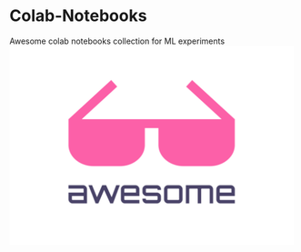 # Colab-Notebooks
Awesome colab notebooks collection for ML experiments
<img width="500" height="350" style= "magring-left:0.5vw" src="media.svg" alt="Awesome">
